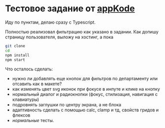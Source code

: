 # Тестовое задание от [appKode](https://github.com/appKODE/trainee-test-frontend)

Иду по пунктам, делаю сразу с Typescript.

Полностью реализовал фильтрацию как указано в задании.
Как допишу страницу пользователя, выложу на хостинг, а пока

```sh
git clone
cd
npm install
npm start
```

Что осталось сделать:

- нужно ли добавлять еще кнопок для фильтров по департаменту или отсавить как в макете?
- как изменять цвет svg иконок при фокусе в инпуте и клике на кнопку
- нормальный диалог и радиокнопки (фокус, стилизация, навигация с клавиатуры)
- подровнять заглушки по центру экрана, а не блока
- адаптивность сделать с помощью calc, clamp и тд, свойств гридов и флексов
- *нормальные* тесты.
